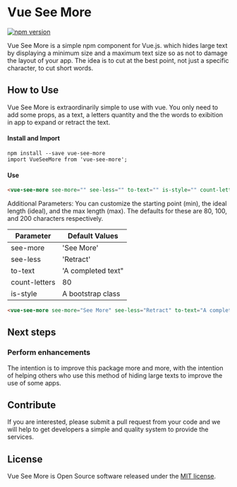 # Vue See More
[![npm version](https://badge.fury.io/js/vue-see-more.svg)](https://badge.fury.io/js/vue-see-more)

Vue See More is a simple npm component for Vue.js. which hides large text by displaying a minimum size and a maximum text size so as not to damage the layout of your app. The idea is to cut at the best point, not just a specific character, to cut short words. 

## How to Use 

Vue See More is extraordinarily simple to use with vue. You only need to add some props, as a text, a letters quantity and the the words to exibition in app to expand or retract the text.

#### Install and Import
```
npm install --save vue-see-more
import VueSeeMore from 'vue-see-more';
```

#### Use
```html
<vue-see-more see-more="" see-less="" to-text="" is-style="" count-letters="" /><vue-see-more>
```

Additional Parameters: You can customize the starting point (min), the ideal length (ideal), and the max length (max). The defaults for these are 80, 100, and 200 characters respectively. 

| Parameter          | Default Values |
|--------------------|----------------------------|
| see-more           | 'See More'                 |
| see-less           | 'Retract'                  |
| to-text            | 'A completed text"         |
| count-letters      | 80                         |
| is-style           | A bootstrap class          |

```html
<vue-see-more see-more="See More" see-less="Retract" to-text="A completed text" is-style="a-bootstrap-class" count-letters="80" /><vue-see-more>
```

## Next steps

### Perform enhancements
The intention is to improve this package more and more, with the intention of helping others who use this method of hiding large texts to improve the use of some apps.

## Contribute
If you are interested, please submit a pull request from your code and we will help to get developers a simple and quality system to provide the services.

## License
Vue See More is Open Source software released under the [MIT license](https://opensource.org/licenses/MIT).